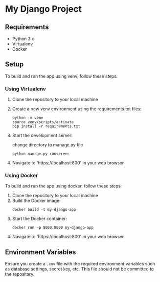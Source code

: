 # My Django Project

## Requirements
- Python 3.x
- Virtualenv
- Docker

## Setup

To build and run the app using venv, follow these steps:

### Using Virtualenv
1. Clone the repository to your local machine

2. Create a new venv environment using the requirements.txt files:

   ```
   python -m venv
   source venv/scripts/activate
   pip install -r requirements.txt
   ```
3. Start the development server:

    change directory to manage.py file
   ```
   python manage.py runserver
   ```

4. Navigate to 'https://localhost:800' in your web browser

### Using Docker

To build and run the app using docker, follow these steps:

1. Clone the repository to your local machine
2. Build the Docker image:
   ```
   docker build -t my-django-app
   ```
3. Start the Docker container:
   ```
   docker run -p 8000:8000 my-django-app
   ```
4.  Navigate to 'https://localhost:800' in your web browser


## Environment Variables
Ensure you create a `.env` file with the required environment variables such as database settings, secret key, etc. This file should not be committed to the repository.
